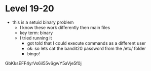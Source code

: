 # Level 19-20

- this is a setuid binary problem
    - I know these work differently then main files
    - key term: binary
    - I tried running it
        - got told that I could execute commands as a different user
        - ok: so lets cat the bandit20 password from the /etc/ folder
        - bingo! 

GbKksEFF4yrVs6il55v6gwY5aVje5f0j
